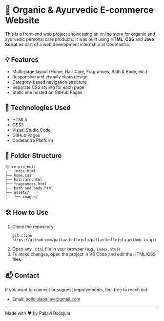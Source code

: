 # 🌿 Organic & Ayurvedic E-commerce Website

This is a front-end web project showcasing an online store for organic and ayurvedic personal care products. 
It was built using **HTML** ,**CSS** and **Java Script** as part of a web development internship at Codetantra.

## 💡 Features

- Multi-page layout (Home, Hair Care, Fragrances, Bath & Body, etc.)
- Responsive and visually clean design
- Category-based navigation structure
- Separate CSS styling for each page
- Static site hosted on GitHub Pages

## 🚀 Technologies Used

- HTML5
- CSS3
- Visual Studio Code
- GitHub Pages
- Codetantra Platform

## 📁 Folder Structure

```
/pace-project/
├── index.html
├── home.css
├── haircare.html
├── fragrances.html
├── bath_and_body.html
├── assets/
│   └── images/
```

## 🛠️ How to Use

1. Clone the repository:
   ```
   git clone https://github.com/pallavibollojula/pallavibollojula.github.io.git
   ```
2. Open any `.html` file in your browser (e.g., `index.html`)
3. To make changes, open the project in VS Code and edit the HTML/CSS files.

## 📬 Contact

If you want to connect or suggest improvements, feel free to reach out:

- Email: bollojulapallavi@gmail.com
---

Made with ❤️ by Pallavi Bollojula
